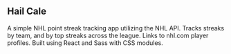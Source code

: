 ## Hail Cale

A simple NHL point streak tracking app utilizing the NHL API. Tracks streaks by team, and by top streaks across the league. Links to nhl.com player profiles. Built using React and Sass  with CSS modules.
